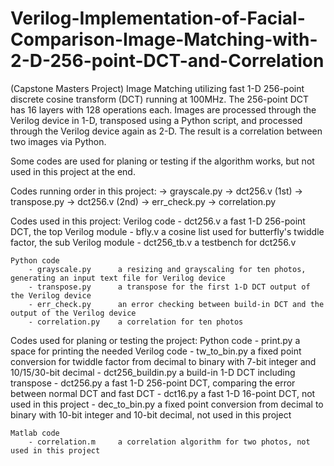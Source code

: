 # Verilog-Implementation-of-Facial-Comparison-Image-Matching-with-2-D-256-point-DCT-and-Correlation
(Capstone Masters Project) Image Matching utilizing fast 1-D 256-point discrete cosine transform (DCT) running at 100MHz. The 256-point DCT has 16 layers with 128 operations each. Images are processed through the Verilog device in 1-D, transposed using a Python script, and processed through the Verilog device again as 2-D. The result is a correlation between two images via Python.

Some codes are used for planing or testing if the algorithm works, but not used in this project at the end.

Codes running order in this project:
	-> grayscale.py
	-> dct256.v (1st)
	-> transpose.py
	-> dct256.v (2nd)
	-> err_check.py
	-> correlation.py
	


Codes used in this project:
	Verilog code
		- dct256.v		a fast 1-D 256-point DCT, the top Verilog module
		- bfly.v		a cosine list used for butterfly's twiddle factor, the sub Verilog module
		- dct256_tb.v		a testbench for dct256.v

	Python code
		- grayscale.py		a resizing and grayscaling for ten photos, generating an input text file for Verilog device
		- transpose.py		a transpose for the first 1-D DCT output of the Verilog device
		- err_check.py		an error checking between build-in DCT and the output of the Verilog device
		- correlation.py	a correlation for ten photos



Codes used for planing or testing the project:
	Python code
		- print.py		a space for printing the needed Verilog code
		- tw_to_bin.py		a fixed point conversion for twiddle factor 
						from decimal to binary with 7-bit integer and 10/15/30-bit decimal
		- dct256_buildin.py	a build-in 1-D DCT including transpose
		- dct256.py		a fast 1-D 256-point DCT, comparing the error between normal DCT and fast DCT
		- dct16.py		a fast 1-D 16-point DCT, not used in this project
		- dec_to_bin.py		a fixed point conversion 
						from decimal to binary with 10-bit integer and 10-bit decimal, not used in this project

	Matlab code
		- correlation.m		a correlation algorithm for two photos, not used in this project




